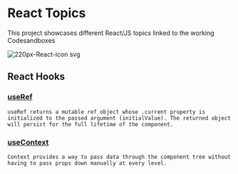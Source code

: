 # React Topics 

This project showcases different React/JS topics linked to the working Codesandboxes

![220px-React-icon svg](https://user-images.githubusercontent.com/40811285/112259878-2442d780-8cbd-11eb-9db3-7ff67c86e51d.png)

## React Hooks

### [useRef](https://codesandbox.io/s/useref-sl36pm)
`useRef returns a mutable ref object whose .current property is initialized to the passed argument (initialValue). The returned object will persist for the full lifetime of the component.`

### [useContext](https://codesandbox.io/s/usecontext-examples-z2itd)
`Context provides a way to pass data through the component tree without having to pass props down manually at every level.`


